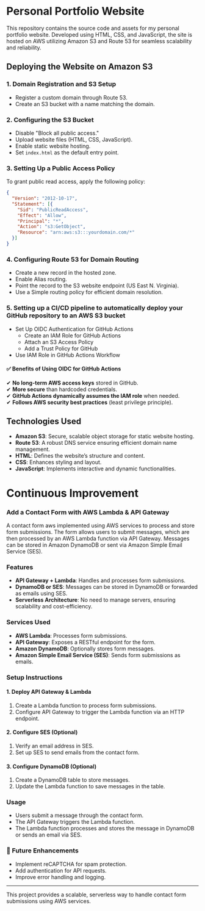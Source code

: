# Personal Portfolio Website

This repository contains the source code and assets for my personal portfolio website. Developed using HTML, CSS, and JavaScript, the site is hosted on AWS utilizing Amazon S3 and Route 53 for seamless scalability and reliability.

## Deploying the Website on Amazon S3

### 1. Domain Registration and S3 Setup

- Register a custom domain through Route 53.
- Create an S3 bucket with a name matching the domain.

### 2. Configuring the S3 Bucket

- Disable "Block all public access."
- Upload website files (HTML, CSS, JavaScript).
- Enable static website hosting.
- Set `index.html` as the default entry point.

### 3. Setting Up a Public Access Policy

To grant public read access, apply the following policy:

```json
{
  "Version": "2012-10-17",
  "Statement": [{
    "Sid": "PublicReadAccess",
    "Effect": "Allow",
    "Principal": "*",
    "Action": "s3:GetObject",
    "Resource": "arn:aws:s3:::yourdomain.com/*"
  }]
}
```

### 4. Configuring Route 53 for Domain Routing

- Create a new record in the hosted zone.
- Enable Alias routing.
- Point the record to the S3 website endpoint (US East N. Virginia).
- Use a Simple routing policy for efficient domain resolution.

### 5. Setting up a CI/CD pipeline to automatically deploy your GitHub repository to an AWS S3 bucket

- Set Up OIDC Authentication for GitHub Actions
    - Create an IAM Role for GitHub Actions
    - Attach an S3 Access Policy
    - Add a Trust Policy for GitHub
- Use IAM Role in GitHub Actions Workflow

#### ✅ Benefits of Using OIDC for GitHub Actions

✔ **No long-term AWS access keys** stored in GitHub.  
✔ **More secure** than hardcoded credentials.  
✔ **GitHub Actions dynamically assumes the IAM role** when needed.  
✔ **Follows AWS security best practices** (least privilege principle).


## Technologies Used

- **Amazon S3**: Secure, scalable object storage for static website hosting.
- **Route 53**: A robust DNS service ensuring efficient domain name management.
- **HTML**: Defines the website’s structure and content.
- **CSS**: Enhances styling and layout.
- **JavaScript**: Implements interactive and dynamic functionalities.


# Continuous Improvement

### Add a Contact Form with AWS Lambda & API Gateway

A contact form aws implemented using AWS services to process and store form submissions. The form allows users to submit messages, which are then processed by an AWS Lambda function via API Gateway. Messages can be stored in Amazon DynamoDB or sent via Amazon Simple Email Service (SES).

### Features
- **API Gateway + Lambda**: Handles and processes form submissions.
- **DynamoDB or SES**: Messages can be stored in DynamoDB or forwarded as emails using SES.
- **Serverless Architecture**: No need to manage servers, ensuring scalability and cost-efficiency.

### Services Used
- **AWS Lambda**: Processes form submissions.
- **API Gateway**: Exposes a RESTful endpoint for the form.
- **Amazon DynamoDB**: Optionally stores form messages.
- **Amazon Simple Email Service (SES)**: Sends form submissions as emails.

### Setup Instructions

#### 1. Deploy API Gateway & Lambda
1. Create a Lambda function to process form submissions.
2. Configure API Gateway to trigger the Lambda function via an HTTP endpoint.

#### 2. Configure SES (Optional)
1. Verify an email address in SES.
2. Set up SES to send emails from the contact form.

#### 3. Configure DynamoDB (Optional)
1. Create a DynamoDB table to store messages.
2. Update the Lambda function to save messages in the table.

### Usage
- Users submit a message through the contact form.
- The API Gateway triggers the Lambda function.
- The Lambda function processes and stores the message in DynamoDB or sends an email via SES.

### 🔧 Future Enhancements
- Implement reCAPTCHA for spam protection.
- Add authentication for API requests.
- Improve error handling and logging.

---
This project provides a scalable, serverless way to handle contact form submissions using AWS services.




